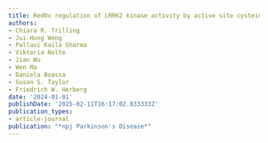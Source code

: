 ```yaml
---
title: RedOx regulation of LRRK2 kinase activity by active site cysteines
authors:
- Chiara R. Trilling
- Jui-Hung Weng
- Pallavi Kaila Sharma
- Viktoria Nolte
- Jian Wu
- Wen Ma
- Daniela Boassa
- Susan S. Taylor
- Friedrich W. Herberg
date: '2024-01-01'
publishDate: '2025-02-11T16:17:02.833333Z'
publication_types:
- article-journal
publication: "*npj Parkinson's Disease*"
---
```

